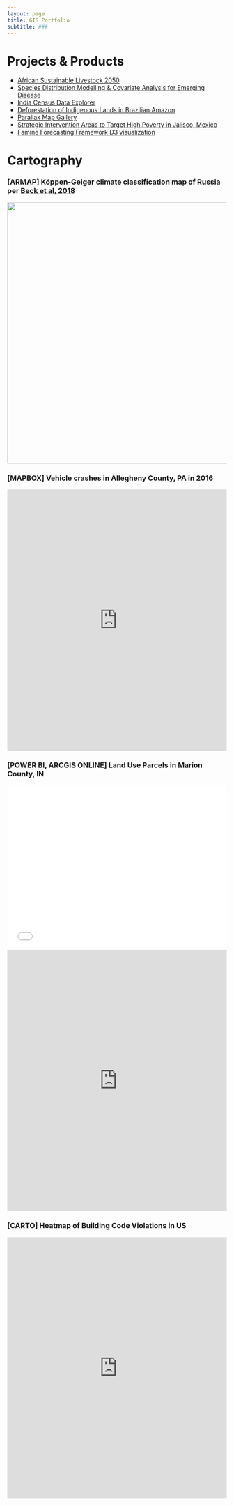 ```yaml
---
layout: page
title: GIS Portfolio
subtitle: ###
---
```


# Projects & Products
- [African Sustainable Livestock 2050](https://aish-venkat.github.io/gis/asl2050/)
- [Species Distribution Modelling & Covariate Analysis for Emerging Disease](http://rpubs.com/ashvenkat/abraid) 
- [India Census Data Explorer](http://159.203.100.230:3838/IndiaCensusDataExplorer/)
- [Deforestation of Indigenous Lands in Brazilian Amazon](https://aish-venkat.github.io/gis/amazon/)
- [Parallax Map Gallery](https://aish-venkat.github.io/gis/parallax/)
- [Strategic Intervention Areas to Target High Poverty in Jalisco, Mexico](https://aish-venkat.github.io/gis/jalisco/)
- [Famine Forecasting Framework D3 visualization](http://bl.ocks.org/aish-venkat/f0d85e296cecc5a9ba97288a06b6f797)

# Cartography

### [ARMAP] Köppen-Geiger climate classification map of Russia per [Beck et al, 2018](https://www.nature.com/articles/sdata2018214)

<img src="../gis/koppen_russia.png" height="600" width = "800">

### [MAPBOX] Vehicle crashes in Allegheny County, PA in 2016

<iframe width="100%" height="600" frameborder="0" src="https://cdn.rawgit.com/aish-venkat/314dbdf59263d135acf713423ab86e3e/raw/06b6456987306999bb20297bdffc8056b247f03f/index.html" allowfullscreen webkitallowfullscreen mozallowfullscreen oallowfullscreen msallowfullscreen></iframe>

### [POWER BI, ARCGIS ONLINE] Land Use Parcels in Marion County, IN

<style>.embed-container {position: relative; padding-bottom: 75%; height: 0; max-width: 100%;} .embed-container iframe, .embed-container object, .embed-container iframe{position: absolute; top: 0; left: 0; width: 100%; height: 100%;} small{position: absolute; z-index: 40; bottom: 0; margin-bottom: -15px;}</style><div class="embed-container"><iframe width="700" height="500" frameborder="0" scrolling="no" marginheight="0" marginwidth="0" title="Marion County Zoning" src="//www.arcgis.com/apps/Embed/index.html?webmap=bbd86aca56554017a8015078db0ad4da&amp;extent=-86.3811,39.6236,-85.6965,39.936&zoom=true&previewImage=false&scale=true&details=true&disable_scroll=true&theme=light"></iframe></div>

<iframe width="100%" height="600" src="https://app.powerbi.com/view?r=eyJrIjoiZTc3NDk3ZWUtMDM0Ni00ZmJmLWI2ZDItZjAyMGZmZTk0YWFmIiwidCI6ImZiYmY2YzYwLTAzNDQtNGMyOS05NDU5LTcyNTY4NTczOWIxOSIsImMiOjN9" frameborder="0" allowFullScreen="true"></iframe>

### [CARTO] Heatmap of Building Code Violations in US

<iframe width="100%" height="600" frameborder="0" src="https://avenkat.carto.com/viz/f54ac236-2cad-11e6-ae79-0ef7f98ade21/embed_map" allowfullscreen webkitallowfullscreen mozallowfullscreen oallowfullscreen msallowfullscreen></iframe>
